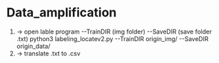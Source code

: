 # Data_amplification
1. -> open lable program --TrainDIR (img folder) --SaveDIR (save folder .txt) 
python3 labeling_locatev2.py --TrainDIR origin_img/ --SaveDIR origin_data/ 
2. -> translate .txt to .csv


